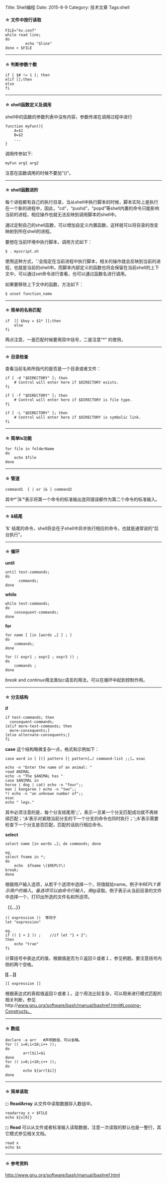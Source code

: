 Title: Shell编程
Date: 2015-8-9 
Category: 技术文章
Tags:shell

<h4>&#9734;&nbsp;文件中按行读取</h4>
	
    FILE="kv.conf" 
    while read line;
    do
             echo "$line"
    done < $FILE
<hr>

<h4>&#9734;&nbsp;判断参数个数</h4>
	
    if [ $# != 1 ]; then
    elif [];then
    else
    fi
<hr>

<h4>&#9734;&nbsp;shell函数定义及调用</h4>

shell中的函数的参数列表中没有内容，参数传递在调用过程中进行

	function myFun(){
    	A=$1
  		B=$2
        ...
    }

调用传参如下:

	myFun arg1 arg2

注意在函数调用的时候不要加"()"。
<hr>

<h4>&#9734;&nbsp;shell函数进阶</h4>

每个进程都有自己的执行目录，当从shell中执行脚本的时候，脚本实际上是执行在一个新的进程中，因此，“cd”，“pushd”，“popd”等shell内置的命令只能影响当前的进程，相应操作也就无法反映到调用脚本的shell中。

通过定制自己的shell函数，可以增加自定义内置函数，这样就可以将目录的改变映射到所在shell的进程。

要想在当前环境中执行脚本，调用方式如下：

	$ . myscript.sh

使用这种方式，'.'会指定在当前进程中执行脚本，相关的操作就会反映到当前的进程，也就是当前的shell中。而脚本内部定义的函数也将会保留在当前shell的上下文中，可以通过set命令进行查看，也可以通过函数名进行调用。
    
如果要移除上下文中的函数，方法如下：

	$ unset function_name
<hr>
   
<h4>&#9734;&nbsp;简单的名称匹配</h4>

	if  [[ $key = $1* ]];then
    	else
    fi
 
 两点注意，一是匹配时候要用双中括号，二是注意“*” 的使用。
<hr>
 
<h4>&#9734;&nbsp;目录检查</h4>

查看当前名称所指代的是否是一个目录或者文件：

	if [ -d "$DIRECTORY" ]; then
  		# Control will enter here if $DIRECTORY exists.
	fi
    
    if [ -f "$DIRECTORY" ]; then
  		# Control will enter here if $DIRECTORY is file type.
	fi
    
    if [ -L "$DIRECTORY" ]; then
  		# Control will enter here if $DIRECTORY is symbolic link.
	fi
<hr>
    
<h4>&#9734;&nbsp;简单ls功能</h4>
	
    for file in folderName
    do 
    	echo $file
    done
<hr>
    
<h4>&#9734;&nbsp;管道</h4>

	command1  [ | or |& ] command2

其中*'|&'*表示将第一个命令的标准输出连同错误都作为第二个命令的标准输入。
<hr>

<h4>&#9734;&nbsp;&结尾</h4>

'&' 结尾的命令，shell将会在子shell中异步执行相应的命令，也就是通常说的“后台执行”。

<hr>
<h4>&#9734;&nbsp;循环</h4>

**until**

	until test-commands;
    do   
          commands;
    done


**while**
	
    while test-commands; 
    do 
    	consequent-commands; 
    done

**for**

	for name [ [in [words …] ] ; ] 
    do 
    	commands; 
    done
    
    for (( expr1 ; expr2 ; expr3 )) ;
   	do 
    	commands ; 
    done

*break* and *continue*用法类似c语言的用法，可以在循环中起到控制作用。
<hr>

<h4>&#9734;&nbsp;分支结构</h4>

**if**
```
if test-commands; then
  consequent-commands;
[elif more-test-commands; then
  more-consequents;]
[else alternate-consequents;]
fi
```

**case** 这个结构略微复杂一点，格式和示例如下：

	case word in [ [(] pattern [| pattern]…) command-list ;;]… esac

    echo -n "Enter the name of an animal: "
	read ANIMAL
	echo -n "The $ANIMAL has "
	case $ANIMAL in
  	horse | dog | cat) echo -n "four";;
  	man | kangaroo ) echo -n "two";;
  	*) echo -n "an unknown number of";;
	esac
	echo " legs."
    
其中必须注意的是，每个分支结尾用‘;;’，表示一旦某一个分支匹配成功就不再继续匹配；‘;&’表示对紧随当前分支的下一个分支的命令也同时执行；‘;;&’表示需要检查下一个分支是否匹配，匹配的话执行相应命令。

**select**

	select name [in words …]; do commands; done
    
    eg.
    select fname in *;
	do
		echo  $fname \($REPLY\)
	break;
	done
    
根据用户输入选项，从若干个选项中选择一个，将值赋给name。例子中$REPLY表示用户的输入。备选项可以由命令行输入，用$@读取。例子表示从当前目录的文件中选择一个，打印出所选的文件名和所选项。
	
**（（...））**

	(( expression ))  等同于
    let "expression"
    
    eg.
    if (( 1 + 2 )) ;    //if let "1 + 2";
	then                                                                            
        echo "true"
	fi
计算括号中表达式的值，根据值是否为０返回０或者１，参见例题。要注意括号内侧的两个空格。

**[[...]]**
	
    [[ expression ]]
    
根据表达式的真假值返回０或者１。这个用法比较复杂，可以用来进行模式匹配的相关判断，参见http://www.gnu.org/software/bash/manual/bashref.html#Looping-Constructs。
<hr>

<h4>&#9734;&nbsp;数组</h4>

```
declare -a arr   #声明数组，可以省略。
for (( i=0;i<10;i++ )); 
do
        arr[$i]=$i
done
for (( i=0;i<10;i++ )); 
do
        echo ${arr[$i]}
done
```
<hr>

<h4>&#9734;&nbsp;简单读取</h4>

&#9723;&nbsp;**ReadArray**
从文件中读取数据存入数组中。

	readarray x < $FILE                                             
    echo ${x[0]}

&#9723;&nbsp;**Read**
可以从文件或者标准输入读取数据，注意一次读取的默认也是一整行，其它模式参见相关文档。

	read x                                              
    echo $x
<hr>

<h4>&#9734;&nbsp;参考资料</h4>
<a href = “http://www.gnu.org/software/bash/manual/bashref.html”>
http://www.gnu.org/software/bash/manual/bashref.html
</a>
    

